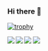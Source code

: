### Hi there 👋

[![trophy](https://github-profile-trophy.vercel.app/?username=HirokiLucky&theme=darkhub&show_icons=true)](https://github.com/ryo-ma/github-profile-trophy) 

<!--
**HirokiLucky/HirokiLucky** is a ✨ _special_ ✨ repository because its `README.md` (this file) appears on your GitHub profile.

Here are some ideas to get you started:

- 🔭 I’m currently working on ...
- 🌱 I’m currently learning ...
- 👯 I’m looking to collaborate on ...
- 🤔 I’m looking for help with ...
- 💬 Ask me about ...
- 📫 How to reach me: ...
- 😄 Pronouns: ...
- ⚡ Fun fact: ...
-->

<a href="https://github.com/anuraghazra/github-readme-stats">
  <img align="left" src="https://github-readme-stats.vercel.app/api?username=HirokiLucky&count_private=true&show_icons=true" />
</a>
<a href="https://github.com/anuraghazra/github-readme-stats">
  <img align="left" src="https://github-readme-stats.vercel.app/api/top-langs/?username=HirokiLucky" />
</a>
<img
  src="https://cr-ss-service.azurewebsites.net/api/ScreenShot?widget=summary&username=HirokiLucky"
/>
<img
  src="https://cr-skills-chart-widget.azurewebsites.net/api/api?username=HirokiLucky"
/>

